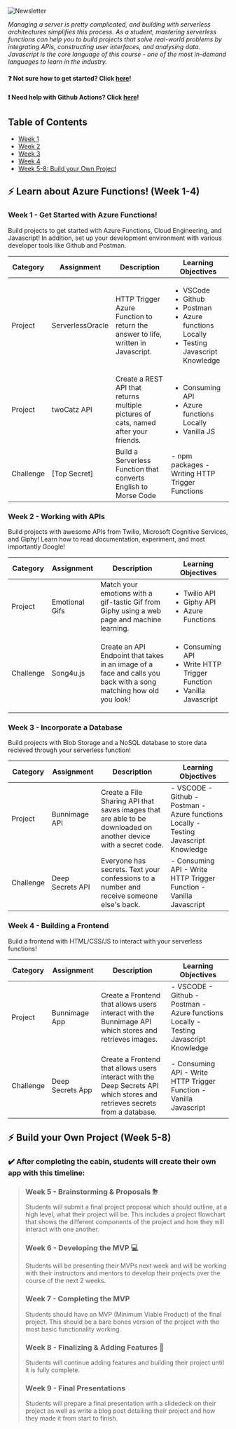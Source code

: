 ![Newsletter](https://user-images.githubusercontent.com/69332964/114803220-14269100-9d6d-11eb-9a3a-e92a637e5d79.png)

*Managing a server is pretty complicated, and building with serverless architectures simplifies this process. As a student, mastering serverless functions can help you to build projects that solve real-world problems by integrating APIs, constructing user interfaces, and analysing data. Javascript is the core language of this course - one of the most in-demand languages to learn in the industry.*

#### :question: Not sure how to get started? Click [here](/GETTING_STARTED.md)! 
#### :exclamation: Need help with Github Actions? Click [here](/GETTING_STARTED.md#x-the-step-failed-what-do-i-do)!


## Table of Contents

* [Week 1](https://github.com/bitprj/intro-to-serverless/#week-1---get-started-with-azure-functions)
* [Week 2](https://github.com/bitprj/intro-to-serverless/#week-2---working-with-apis) 
* [Week 3](https://github.com/bitprj/intro-to-serverless/#week-3---incorporate-a-database)
* [Week 4](https://github.com/bitprj/intro-to-serverless/#week-4---building-a-frontend)
* [Week 5-8: Build your Own Project](https://github.com/bitprj/intro-to-serverless/#week-5---brainstorming--proposals-)

## :zap: Learn about Azure Functions! (Week 1-4)

### **Week 1** - Get Started with Azure Functions!
Build projects to get started with Azure Functions, Cloud Engineering, and Javascript! In addition, set up your development environment with various developer tools like Github and Postman. 

| Category  | Assignment       | Description                                                                         | Learning Objectives                                                                  |
|-----------|------------------|-------------------------------------------------------------------------------------|--------------------------------------------------------------------------------------|
| Project   | ServerlessOracle | HTTP Trigger Azure Function to return the answer to life, written in Javascript.    |  <ul><li>VSCode</li><li>Github</li><li>Postman</li><li>Azure functions Locally</li><li>Testing Javascript Knowledge</li></ul> |
| Project   | twoCatz API      | Create a REST API that returns multiple pictures of cats, named after your friends. | <ul><li>Consuming API</li><li>Azure functions Locally</li><li>Vanilla JS</li></ul>|
| Challenge | [Top Secret]     | Build a Serverless Function that converts English to Morse Code                     | - npm packages - Writing HTTP Trigger Functions                                      |

### **Week 2** - Working with APIs
Build projects with awesome APIs from Twilio, Microsoft Cognitive Services, and Giphy! Learn how to read documentation, experiment, and most importantly Google! 

| Category  | Assignment     | Description                                                                                                       | Learning Objectives                                                                  |
|-----------|----------------|-------------------------------------------------------------------------------------------------------------------|--------------------------------------------------------------------------------------|
| Project   | Emotional Gifs | Match your emotions with a gif-tastic Gif from Giphy using a web page and machine learning.                       | <ul><li>Twilio API</li><li>Giphy API</li><li>Azure Functions</li></ul> |
| Challenge | Song4u.js      | Create an API Endpoint that takes in an image of a face and calls you back with a song matching how old you look! | <ul><li> Consuming API </li><li> Write HTTP Trigger Function </li><li> Vanilla Javascript</li></ul> |


### **Week 3** - Incorporate a Database
Build projects with Blob Storage and a NoSQL database to store data recieved through your serverless function!  

| Category  | Assignment       | Description                                                                                                      | Learning Objectives                                                                  |
|-----------|------------------|------------------------------------------------------------------------------------------------------------------|--------------------------------------------------------------------------------------|
| Project   | Bunnimage API    | Create a File Sharing API that saves images that are able to be downloaded on another device with a secret code. | - VSCODE - Github - Postman - Azure functions Locally - Testing Javascript Knowledge |
| Challenge | Deep Secrets API | Everyone has secrets. Text your confessions to a number and receive someone else's back.                         | - Consuming API - Write HTTP Trigger Function - Vanilla Javascript                   |

### **Week 4** - Building a Frontend
Build a frontend with HTML/CSS/JS to interact with your serverless functions! 

| Category  | Assignment       | Description                                                                                                                | Learning Objectives                                                                  |
|-----------|------------------|----------------------------------------------------------------------------------------------------------------------------|--------------------------------------------------------------------------------------|
| Project   | Bunnimage App    | Create a Frontend that allows users interact with the Bunnimage API which stores and retrieves images.                     | - VSCODE - Github - Postman - Azure functions Locally - Testing Javascript Knowledge |
| Challenge | Deep Secrets App | Create a Frontend that allows users interact with the Deep Secrets API which stores and retrieves secrets from a database. | - Consuming API - Write HTTP Trigger Function - Vanilla Javascript                   |

## :zap: Build your Own Project (Week 5-8)

### ✔️ After completing the cabin, students will create their own app with this timeline:
> ### **Week 5** - Brainstorming & Proposals ⛈
> Students will submit a final project proposal which should outline, at a high level, what their project will be. This includes a project flowchart that shows the different components of the project and how they will interact with one another.
> 
> ### **Week 6** - Developing the MVP 💻
> Students will be presenting their MVPs next week and will be working with their instructors and mentors to develop their projects over the course of the next 2 weeks.
> 
> ### **Week 7** - Completing the MVP
> Students should have an MVP (Minimum Viable Product) of the final project. This should be a bare bones version of the project with the most basic functionality working.
> 
> ### **Week 8** - Finalizing & Adding Features 🎀
> Students will continue adding features and building their project until it is fully complete.
> 
> ### **Week 9** - Final Presentations 
> Students will prepare a final presentation with a slidedeck on their project as well as write a blog post detailing their project and how they made it from start to finish.
